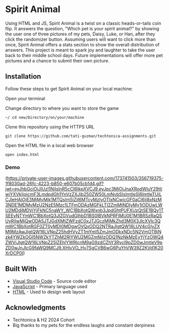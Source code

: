 # Spirit Animal

Using HTML and JS, Spirit Animal is a twist on a classic heads-or-tails coin flip. It answers the question, "Which pet is your spirit animal?" by showing the user one of three pictures of my pets, Daisy, Luke, or Han, after they click the randomizer button. Assuming users will want to click more than once, Spirit Animal offers a stats section to show the overall distribution of answers. This project is meant to spark joy and laughter to take the user back to their middle school days. Future implementations will offer more pet pictures and a chance to submit their own picture.

## Installation

Follow these steps to get Spirit Animal on your local machine:

Open your terminal

Change directory to where you want to store the game

```
~/ cd new/Directory/on/your/machine
```

Clone this repository using the HTTPS URL

```
git clone https://github.com/tati-guzman/techtonica-assignments.git
```

Open the HTML file in a local web browser

```
open index.html
```

### Demo

(https://private-user-images.githubusercontent.com/173741503/356719375-1f8030ad-26fc-4223-b850-e607b05cb1d4.gif?jwt=eyJhbGciOiJIUzI1NiIsInR5cCI6IkpXVCJ9.eyJpc3MiOiJnaXRodWIuY29tIiwiYXVkIjoicmF3LmdpdGh1YnVzZXJjb250ZW50LmNvbSIsImtleSI6ImtleTUiLCJleHAiOjE3MjMyMjk1MTQsIm5iZiI6MTcyMzIyOTIxNCwicGF0aCI6Ii8xNzM3NDE1MDMvMzU2NzE5Mzc1LTFmODAzMGFkLTI2ZmMtNDIyMy1iODUwLWU2MDdiMDVjYjFkNC5naWY_WC1BbXotQWxnb3JpdGhtPUFXUzQtSE1BQy1TSEEyNTYmWC1BbXotQ3JlZGVudGlhbD1BS0lBVkNPRFlMU0E1M1BRSzRaQSUyRjIwMjQwODA5JTJGdXMtZWFzdC0xJTJGczMlMkZhd3M0X3JlcXVlc3QmWC1BbXotRGF0ZT0yMDI0MDgwOVQxODQ2NTRaJlgtQW16LUV4cGlyZXM9MzAwJlgtQW16LVNpZ25hdHVyZT1mYmI5ZmJmODkxNDc5N2VmOTBjNzk4YWZkOGI5NWZkYTZhM2RlYWU2MGZmNjIzODQ1NzNkMzEyYjYzOWQ4ZWVjJlgtQW16LVNpZ25lZEhlYWRlcnM9aG9zdCZhY3Rvcl9pZD0wJmtleV9pZD0wJnJlcG9faWQ9MCJ9.XHlvVO_Hv7SgCVB6wG6PuYhVW39Z2KVd1K20XrDCP0I)

## Built With

* [Visual Studio Code](https://code.visualstudio.com/) - Source code editor
* [JavaScript](https://www.javascript.com/) - Primary language used
* [HTML](https://html.com/) - Used to design web layout

## Acknowledgments

* Techtonica & H2 2024 Cohort
* Big thanks to my pets for the endless laughs and constant derpiness